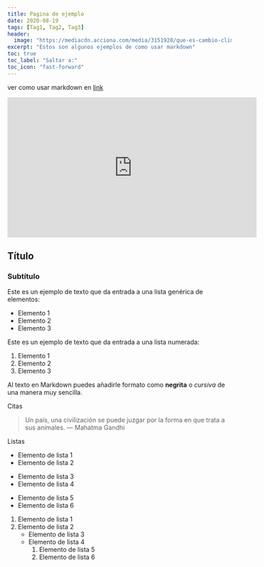 ```yaml
---
title: Pagina de ejemplo
date: 2020-08-19
tags: [Tag1, Tag2, Tag3]
header:
  image: "https://mediacdn.acciona.com/media/3151928/que-es-cambio-climatico-efectos.jpg"
excerpt: "Estos son algunos ejemplos de como usar markdown"
toc: true
toc_label: "Saltar a:"
toc_icon: "fast-forward"
---
```



ver como usar markdown en [link](https://markdown.es/sintaxis-markdown/)

<iframe width="560" height="315" src="https://www.youtube.com/embed/y6XdzBNC0_0" frameborder="0" allowfullscreen></iframe>

## Título
### Subtítulo
Este es un ejemplo de texto que da entrada a una lista genérica de elementos:

- Elemento 1
- Elemento 2
- Elemento 3

Este es un ejemplo de texto que da entrada a una lista numerada:

1. Elemento 1
2. Elemento 2
3. Elemento 3

Al texto en Markdown puedes añadirle formato como **negrita** o *cursiva* de una manera muy sencilla.

Citas
> Un país, una civilización se puede juzgar por la forma en que trata a sus animales.  — Mahatma Gandhi

Listas
- Elemento de lista 1
- Elemento de lista 2
* Elemento de lista 3
* Elemento de lista 4
+ Elemento de lista 5
+ Elemento de lista 6

1. Elemento de lista 1
2. Elemento de lista 2
    - Elemento de lista 3
    - Elemento de lista 4
        1. Elemento de lista 5
        2. Elemento de lista 6
